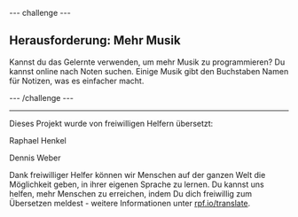 --- challenge ---

## Herausforderung: Mehr Musik

Kannst du das Gelernte verwenden, um mehr Musik zu programmieren? Du kannst online nach Noten suchen. Einige Musik gibt den Buchstaben Namen für Notizen, was es einfacher macht.

--- /challenge ---


***
Dieses Projekt wurde von freiwilligen Helfern übersetzt:

Raphael Henkel

Dennis Weber

Dank freiwilliger Helfer können wir Menschen auf der ganzen Welt die Möglichkeit geben, in ihrer eigenen Sprache zu lernen. Du kannst uns helfen, mehr Menschen zu erreichen, indem Du dich freiwillig zum Übersetzen meldest - weitere Informationen unter [rpf.io/translate](https://rpf.io/translate).